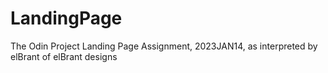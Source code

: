 # LandingPage
 The Odin Project Landing Page Assignment, 2023JAN14, as interpreted by elBrant of elBrant designs
